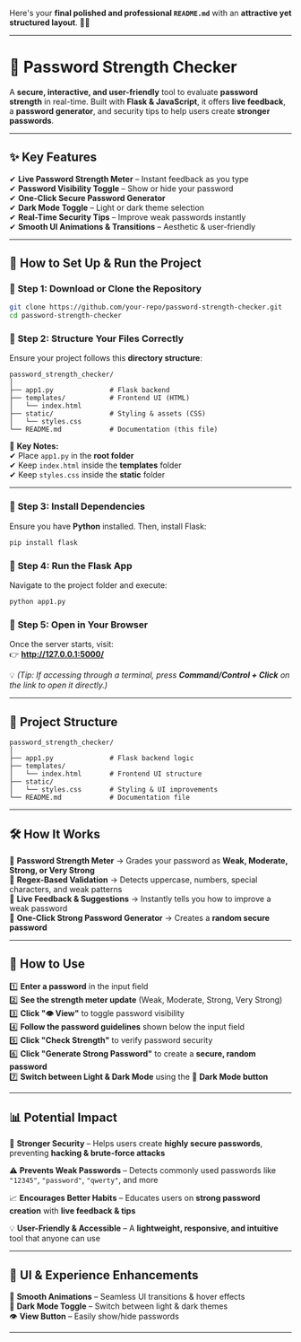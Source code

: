 Here's your **final polished and professional `README.md`** with an **attractive yet structured layout**. 🚀✨  

---

# 🔐 **Password Strength Checker**  

A **secure, interactive, and user-friendly** tool to evaluate **password strength** in real-time. Built with **Flask & JavaScript**, it offers **live feedback**, a **password generator**, and security tips to help users create **stronger passwords**.  

---

## ✨ **Key Features**  

✔ **Live Password Strength Meter** – Instant feedback as you type  
✔ **Password Visibility Toggle** – Show or hide your password  
✔ **One-Click Secure Password Generator**  
✔ **Dark Mode Toggle** – Light or dark theme selection  
✔ **Real-Time Security Tips** – Improve weak passwords instantly  
✔ **Smooth UI Animations & Transitions** – Aesthetic & user-friendly  

---

## 🚀 **How to Set Up & Run the Project**  

### 🔹 **Step 1: Download or Clone the Repository**  
```sh
git clone https://github.com/your-repo/password-strength-checker.git
cd password-strength-checker
```

### 🔹 **Step 2: Structure Your Files Correctly**  
Ensure your project follows this **directory structure**:  

```
password_strength_checker/
│
├── app1.py              # Flask backend
├── templates/           # Frontend UI (HTML)
│   └── index.html       
├── static/              # Styling & assets (CSS)
│   └── styles.css       
└── README.md            # Documentation (this file)
```

📌 **Key Notes:**  
✔ Place `app1.py` in the **root folder**  
✔ Keep `index.html` inside the **templates** folder  
✔ Keep `styles.css` inside the **static** folder  

---

### 🔹 **Step 3: Install Dependencies**  
Ensure you have **Python** installed. Then, install Flask:  
```sh
pip install flask
```

### 🔹 **Step 4: Run the Flask App**  
Navigate to the project folder and execute:  
```sh
python app1.py
```

### 🔹 **Step 5: Open in Your Browser**  
Once the server starts, visit:  
👉 **http://127.0.0.1:5000/**  

💡 *(Tip: If accessing through a terminal, press **Command/Control + Click** on the link to open it directly.)*  

---

## 📂 **Project Structure**  
```
password_strength_checker/
│
├── app1.py              # Flask backend logic
├── templates/
│   └── index.html       # Frontend UI structure
├── static/
│   └── styles.css       # Styling & UI improvements
└── README.md            # Documentation file
```

---

## 🛠 **How It Works**  

🔹 **Password Strength Meter** → Grades your password as **Weak, Moderate, Strong, or Very Strong**  
🔹 **Regex-Based Validation** → Detects uppercase, numbers, special characters, and weak patterns  
🔹 **Live Feedback & Suggestions** → Instantly tells you how to improve a weak password  
🔹 **One-Click Strong Password Generator** → Creates a **random secure password**  

---

## 📖 **How to Use**  

1️⃣ **Enter a password** in the input field  
2️⃣ **See the strength meter update** (Weak, Moderate, Strong, Very Strong)  
3️⃣ **Click "👁 View"** to toggle password visibility  
4️⃣ **Follow the password guidelines** shown below the input field  
5️⃣ **Click "Check Strength"** to verify password security  
6️⃣ **Click "Generate Strong Password"** to create a **secure, random password**  
7️⃣ **Switch between Light & Dark Mode** using the 🌙 **Dark Mode button**  

---

## 📊 **Potential Impact**  

🔐 **Stronger Security** – Helps users create **highly secure passwords**, preventing **hacking & brute-force attacks**  

⚠️ **Prevents Weak Passwords** – Detects commonly used passwords like `"12345"`, `"password"`, `"qwerty"`, and more  

📈 **Encourages Better Habits** – Educates users on **strong password creation** with **live feedback & tips**  

💡 **User-Friendly & Accessible** – A **lightweight, responsive, and intuitive** tool that anyone can use  

---

## 🎨 **UI & Experience Enhancements**  

🎨 **Smooth Animations** – Seamless UI transitions & hover effects  
🌙 **Dark Mode Toggle** – Switch between light & dark themes  
👁 **View Button** – Easily show/hide passwords  

---
